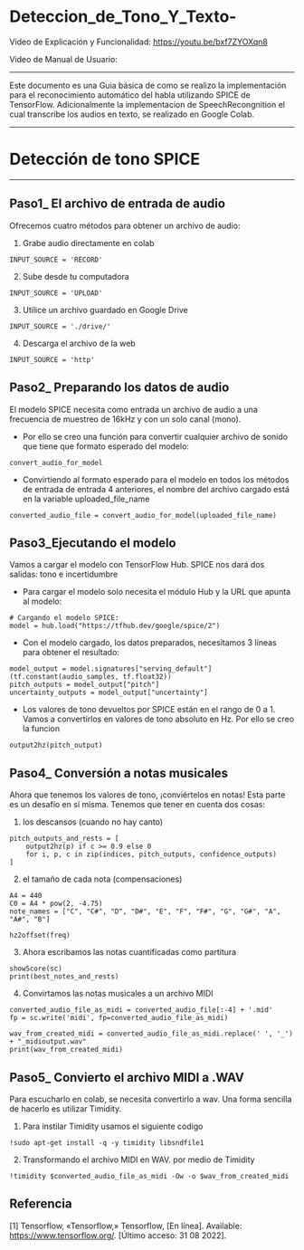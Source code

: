# Deteccion_de_Tono_Y_Texto-

Video de Explicación y Funcionalidad: https://youtu.be/bxf7ZYOXqn8

Video de Manual de Usuario: 

---
Este documento es una Guia básica de como se realizo la implementación para el reconocimiento automático del habla utilizando SPICE de TensorFlow. Adicionalmente la implementacion de SpeechRecongnition el cual transcribe los audios en texto, se realizado en Google Colab. 

---
# Detección de tono SPICE
---
Paso1_ El archivo de entrada de audio
---
Ofrecemos cuatro métodos para obtener un archivo de audio:

1) Grabe audio directamente en colab
```
INPUT_SOURCE = 'RECORD'
```
2) Sube desde tu computadora
```
INPUT_SOURCE = 'UPLOAD'
```
3) Utilice un archivo guardado en Google Drive
```
INPUT_SOURCE = './drive/'
```
4) Descarga el archivo de la web
```
INPUT_SOURCE = 'http'
```


Paso2_ Preparando los datos de audio
---
El modelo SPICE necesita como entrada un archivo de audio a una frecuencia de muestreo de 16kHz y con un solo canal (mono).

- Por ello se creo una función para convertir cualquier archivo de sonido que tiene que formato esperado del modelo:
```
convert_audio_for_model
```
- Convirtiendo al formato esperado para el modelo
en todos los métodos de entrada de entrada 4 anteriores, el nombre del archivo cargado está en
la variable uploaded_file_name
```
converted_audio_file = convert_audio_for_model(uploaded_file_name)
```

Paso3_Ejecutando el modelo
---
Vamos a cargar el modelo con TensorFlow Hub. SPICE nos dará dos salidas: tono e incertidumbre

- Para cargar el modelo solo necesita el módulo Hub y la URL que apunta al modelo:
```
# Cargando el modelo SPICE:
model = hub.load("https://tfhub.dev/google/spice/2")
```
- Con el modelo cargado, los datos preparados, necesitamos 3 líneas para obtener el resultado:
```
model_output = model.signatures["serving_default"](tf.constant(audio_samples, tf.float32))
pitch_outputs = model_output["pitch"]
uncertainty_outputs = model_output["uncertainty"]
```
- Los valores de tono devueltos por SPICE están en el rango de 0 a 1. Vamos a convertirlos en valores de tono absoluto en Hz. Por ello se creo la funcion
```
output2hz(pitch_output)
```


Paso4_ Conversión a notas musicales
---
Ahora que tenemos los valores de tono, ¡conviértelos en notas! Esta parte es un desafío en sí misma. Tenemos que tener en cuenta dos cosas:

1) los descansos (cuando no hay canto)
```
pitch_outputs_and_rests = [
    output2hz(p) if c >= 0.9 else 0
    for i, p, c in zip(indices, pitch_outputs, confidence_outputs)
]
```
2) el tamaño de cada nota (compensaciones)
```
A4 = 440
C0 = A4 * pow(2, -4.75)
note_names = ["C", "C#", "D", "D#", "E", "F", "F#", "G", "G#", "A", "A#", "B"]

hz2offset(freq)
```
3) Ahora escribamos las notas cuantificadas como partitura
```
showScore(sc)
print(best_notes_and_rests)
```
4) Convirtamos las notas musicales a un archivo MIDI 
 ```
converted_audio_file_as_midi = converted_audio_file[:-4] + '.mid'
fp = sc.write('midi', fp=converted_audio_file_as_midi)

wav_from_created_midi = converted_audio_file_as_midi.replace(' ', '_') + "_midioutput.wav"
print(wav_from_created_midi)
```

Paso5_ Convierto el archivo MIDI a .WAV
---
Para escucharlo en colab, se necesita convertirlo a wav. Una forma sencilla de hacerlo es utilizar Timidity.

1) Para instilar Timidity usamos el siguiente codigo
```
!sudo apt-get install -q -y timidity libsndfile1
```
2) Transformando el archivo MIDI en WAV. por medio de Timidity
```
!timidity $converted_audio_file_as_midi -Ow -o $wav_from_created_midi

```
Referencia
---

[1]  Tensorflow, «Tensorflow,» Tensorflow, [En línea]. Available: https://www.tensorflow.org/. [Último acceso: 31 08 2022]. 

